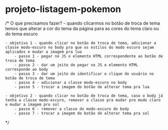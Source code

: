 # projeto-listagem-pokemon

/*
    O que precisamos fazer? - quando clicarmos no botão de troca de tema temos que alterar a cor do tema da página para as cores do tema claro ou do tema escuro

    - objetivo 1 - quando clicar no botão de troca de tema, adicionar a classe modo-escuro no body pra que os estilos do modo escuro sejam aplicados e mudar a imagem pra lua
        - passo 1 - pegar no JS o elemento HTML correspondente ao botão de troca de tema
        - passo 2 - dar um jeito de pegar no JS o elemento HTML corresponde ao body
        - passo 3 - dar um jeito de identificar o clique do usuário no botão de troca de tema
        - passo 4 - adicionar a classe modo-escuro no body
        - passo 5 - trocar a imagem do botão de alterar tema pra lua
    
    - objetivo 2 - quando clicar no botão de troca de tema, caso o body já tenha a classe modo-escuro, remover a classe pra mudar pro modo claro e mudar a imagem pro sol
        - passo 6 - remover a classe do modo-escuro do body
        - passo 7 - trocar a imagem do botão de alterar tema pra sol
*/
